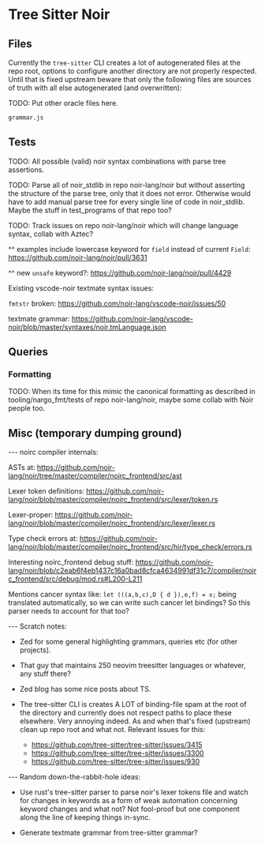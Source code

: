 # Tree Sitter Noir

## Files

Currently the `tree-sitter` CLI creates a lot of autogenerated files at the repo root, options to configure another directory are not properly respected. Until that is fixed upstream beware that only the following files are sources of truth with all else autogenerated (and overwritten):

TODO: Put other oracle files here.

```txt
grammar.js
```


## Tests

TODO: All possible (valid) noir syntax combinations with parse tree assertions.

TODO: Parse all of noir_stdlib in repo noir-lang/noir but without asserting the structure of the parse tree, only that it does not error. Otherwise would have to add manual parse tree for every single line of code in noir_stdlib. Maybe the stuff in test_programs of that repo too?

TODO: Track issues on repo noir-lang/noir which will change language syntax, collab with Aztec?

^^ examples include lowercase keyword for `field` instead of current `Field`: https://github.com/noir-lang/noir/pull/3631

^^ new `unsafe` keyword?: https://github.com/noir-lang/noir/pull/4429

Existing vscode-noir textmate syntax issues:

`fmtstr` broken: https://github.com/noir-lang/vscode-noir/issues/50

textmate grammar: https://github.com/noir-lang/vscode-noir/blob/master/syntaxes/noir.tmLanguage.json


## Queries

### Formatting

TODO: When its time for this mimic the canonical formatting as described in tooling/nargo_fmt/tests of repo noir-lang/noir, maybe some collab with Noir people too.


## Misc (temporary dumping ground)

--- noirc compiler internals:


ASTs at:
https://github.com/noir-lang/noir/tree/master/compiler/noirc_frontend/src/ast


Lexer token definitions:
https://github.com/noir-lang/noir/blob/master/compiler/noirc_frontend/src/lexer/token.rs


Lexer-proper:
https://github.com/noir-lang/noir/blob/master/compiler/noirc_frontend/src/lexer/lexer.rs


Type check errors at:
https://github.com/noir-lang/noir/blob/master/compiler/noirc_frontend/src/hir/type_check/errors.rs


Interesting noirc_frontend debug stuff:
https://github.com/noir-lang/noir/blob/c2eab6f4eb1437c16a0bad8cfca4634991df31c7/compiler/noirc_frontend/src/debug/mod.rs#L200-L211

Mentions cancer syntax like: `let (((a,b,c),D { d }),e,f) = x;` being translated automatically, so we can write such cancer let bindings? So this parser needs to account for that too?


--- Scratch notes:

- Zed for some general highlighting grammars, queries etc (for other projects).
- That guy that maintains 250 neovim treesitter languages or whatever, any stuff there?
- Zed blog has some nice posts about TS.

- The tree-sitter CLI is creates A LOT of binding-file spam at the root of the directory and currently does not respect paths to place these elsewhere. Very annoying indeed. As and when that's fixed (upstream) clean up repo root and what not. Relevant issues for this:
  - https://github.com/tree-sitter/tree-sitter/issues/3415
  - https://github.com/tree-sitter/tree-sitter/issues/3300
  - https://github.com/tree-sitter/tree-sitter/issues/930


--- Random down-the-rabbit-hole ideas:

- Use rust's tree-sitter parser to parse noir's lexer tokens file and watch for changes in keywords as a form of weak automation concerning keyword changes and what not? Not fool-proof but one component along the line of keeping things in-sync.

- Generate textmate grammar from tree-sitter grammar?
